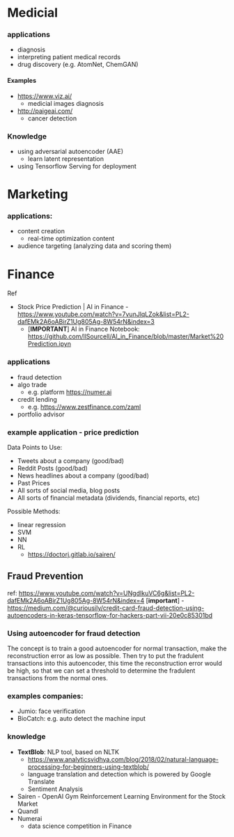 Medicial
========

### applications
- diagnosis
- interpreting patient medical records
- drug discovery (e.g. AtomNet, ChemGAN)

#### Examples
- https://www.viz.ai/
  - medicial images diagnosis
- http://paigeai.com/
  - cancer detection

### Knowledge
- using adversarial autoencoder (AAE)
  - learn latent representation
- using Tensorflow Serving for deployment

Marketing
=========

### applications:
- content creation
  - real-time optimization content
- audience targeting (analyzing data and scoring them)


Finance
=======

Ref
- Stock Price Prediction | AI in Finance - https://www.youtube.com/watch?v=7vunJlqLZok&list=PL2-dafEMk2A6oABirZ1Ug805Ag-8W54rN&index=3
  - [**IMPORTANT**] AI in Finance Notebook:  https://github.com/llSourcell/AI_in_Finance/blob/master/Market%20Prediction.ipyn

### applications
- fraud detection
- algo trade
  - e.g. platform https://numer.ai
- credit lending
  - e.g. https://www.zestfinance.com/zaml
- portfolio advisor


### example application - price prediction

Data Points to Use:
- Tweets about a company (good/bad)
- Reddit Posts (good/bad)
- News headlines about a company (good/bad)
- Past Prices
- All sorts of social media, blog posts
- All sorts of financial metadata (dividends, financial reports, etc)

Possible Methods:
- linear regression
- SVM
- NN
- RL
  - https://doctorj.gitlab.io/sairen/
  
Fraud Prevention
----------------
ref: https://www.youtube.com/watch?v=UNgdIkuVC6g&list=PL2-dafEMk2A6oABirZ1Ug805Ag-8W54rN&index=4
[**important**] - https://medium.com/@curiousily/credit-card-fraud-detection-using-autoencoders-in-keras-tensorflow-for-hackers-part-vii-20e0c85301bd

### Using autoencoder for fraud detection
The concept is to train a good autoencoder for normal transaction, make the reconstruction error as low as possible. Then try to put the fradulent transactions into this autoencoder, this time the reconstruction error would be high, so that we can set a threshold to determine the fradulent transactions from the normal ones.

### examples companies:
- Jumio: face verification
- BioCatch: e.g. auto detect the machine input



### knowledge
- **TextBlob**: NLP tool, based on NLTK
  - https://www.analyticsvidhya.com/blog/2018/02/natural-language-processing-for-beginners-using-textblob/
  - language translation and detection which is powered by Google Translate
  - Sentiment Analysis
- Sairen - OpenAI Gym Reinforcement Learning Environment for the Stock Market
- Quandl
- Numerai
  - data science competition in Finance
